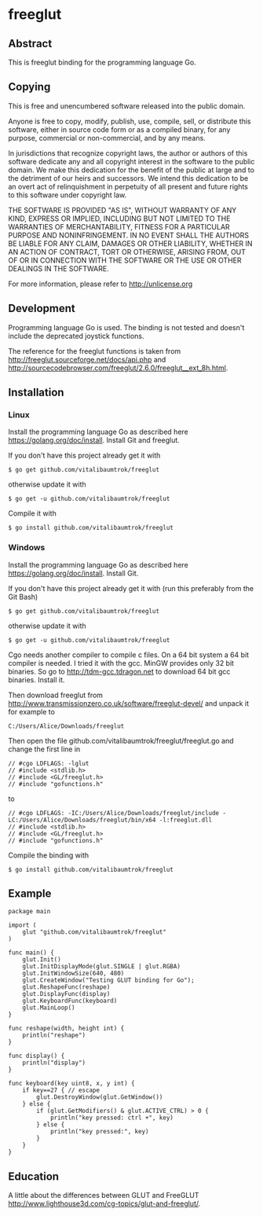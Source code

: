 # freeglut

## Abstract
This is freeglut binding for the programming language Go.

## Copying
This is free and unencumbered software released into the public domain.

Anyone is free to copy, modify, publish, use, compile, sell, or
distribute this software, either in source code form or as a compiled
binary, for any purpose, commercial or non-commercial, and by any
means.

In jurisdictions that recognize copyright laws, the author or authors
of this software dedicate any and all copyright interest in the
software to the public domain. We make this dedication for the benefit
of the public at large and to the detriment of our heirs and
successors. We intend this dedication to be an overt act of
relinquishment in perpetuity of all present and future rights to this
software under copyright law.

THE SOFTWARE IS PROVIDED "AS IS", WITHOUT WARRANTY OF ANY KIND,
EXPRESS OR IMPLIED, INCLUDING BUT NOT LIMITED TO THE WARRANTIES OF
MERCHANTABILITY, FITNESS FOR A PARTICULAR PURPOSE AND NONINFRINGEMENT.
IN NO EVENT SHALL THE AUTHORS BE LIABLE FOR ANY CLAIM, DAMAGES OR
OTHER LIABILITY, WHETHER IN AN ACTION OF CONTRACT, TORT OR OTHERWISE,
ARISING FROM, OUT OF OR IN CONNECTION WITH THE SOFTWARE OR THE USE OR
OTHER DEALINGS IN THE SOFTWARE.

For more information, please refer to <http://unlicense.org>

## Development
Programming language Go is used. The binding is not tested and doesn't include the deprecated joystick functions.

The reference for the freeglut functions is taken from <http://freeglut.sourceforge.net/docs/api.php> and <http://sourcecodebrowser.com/freeglut/2.6.0/freeglut__ext_8h.html>.

## Installation

### Linux
Install the programming language Go as described here <https://golang.org/doc/install>. Install Git and freeglut.

If you don't have this project already get it with

	$ go get github.com/vitalibaumtrok/freeglut

otherwise update it with

	$ go get -u github.com/vitalibaumtrok/freeglut

Compile it with

	$ go install github.com/vitalibaumtrok/freeglut

### Windows
Install the programming language Go as described here <https://golang.org/doc/install>. Install Git.

If you don't have this project already get it with (run this preferably from the Git Bash)

	$ go get github.com/vitalibaumtrok/freeglut

otherwise update it with

	$ go get -u github.com/vitalibaumtrok/freeglut

Cgo needs another compiler to compile c files. On a 64 bit system a 64 bit compiler is needed. I tried it with the gcc. MinGW provides only 32 bit binaries. So go to <http://tdm-gcc.tdragon.net> to download 64 bit gcc binaries. Install it.

Then download freeglut from <http://www.transmissionzero.co.uk/software/freeglut-devel/> and unpack it for example to

	C:/Users/Alice/Downloads/freeglut

Then open the file github.com/vitalibaumtrok/freeglut/freeglut.go and change the first line in

	// #cgo LDFLAGS: -lglut
	// #include <stdlib.h>
	// #include <GL/freeglut.h>
	// #include "gofunctions.h"

to

	// #cgo LDFLAGS: -IC:/Users/Alice/Downloads/freeglut/include -LC:/Users/Alice/Downloads/freeglut/bin/x64 -l:freeglut.dll
	// #include <stdlib.h>
	// #include <GL/freeglut.h>
	// #include "gofunctions.h"

Compile the binding with

	$ go install github.com/vitalibaumtrok/freeglut

## Example
	package main

	import (
		glut "github.com/vitalibaumtrok/freeglut"
	)

	func main() {
		glut.Init()
		glut.InitDisplayMode(glut.SINGLE | glut.RGBA)
		glut.InitWindowSize(640, 480)
		glut.CreateWindow("Testing GLUT binding for Go");
		glut.ReshapeFunc(reshape)
		glut.DisplayFunc(display)
		glut.KeyboardFunc(keyboard)
		glut.MainLoop()
	}

	func reshape(width, height int) {
		println("reshape")
	}

	func display() {
		println("display")
	}

	func keyboard(key uint8, x, y int) {
		if key==27 { // escape
			glut.DestroyWindow(glut.GetWindow())
		} else {
			if (glut.GetModifiers() & glut.ACTIVE_CTRL) > 0 {
				println("key pressed: ctrl +", key)
			} else {
				println("key pressed:", key)
			}
		}
	}

## Education
A little about the differences between GLUT and FreeGLUT
<http://www.lighthouse3d.com/cg-topics/glut-and-freeglut/>.


